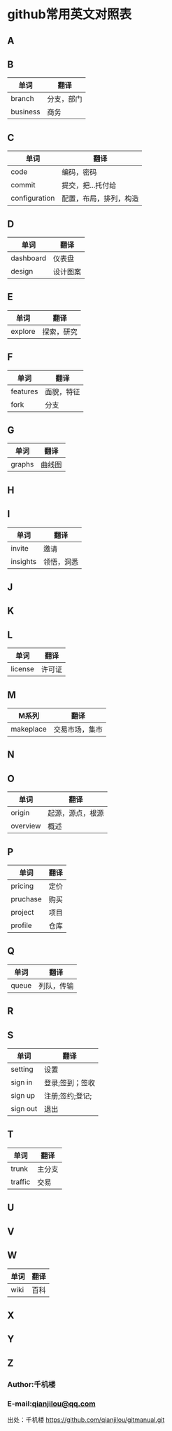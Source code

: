 # github常用英文对照表

## A


## B

|单词|翻译|
|----|-----|
|branch | 分支，部门 | 
|business | 商务 | 

## C

|单词|翻译|
|----|-----|
|code|编码，密码|
|commit|提交，把...托付给 |
|configuration|配置，布局，排列，构造|

## D

|单词|翻译|
|----|-----|
|dashboard | 仪表盘 |
|design | 设计图案 | 

## E

|单词|翻译|
|----|-----|
|explore | 探索，研究 | 

## F

|单词|翻译|
|----|-----|
|features | 面貌，特征  |
|fork | 分支  |

## G

|单词|翻译|
|----|-----|
|graphs | 曲线图  |


## H

## I

|单词|翻译|
|----|-----|
|invite | 邀请 | 
|insights | 领悟，洞悉 | 

## J

## K

## L

|单词|翻译|
|----|-----|
|license | 许可证  |

## M

|M系列|翻译|
|----|-----|
|makeplace | 交易市场，集市  |

## N

## O

|单词|翻译|
|----|-----|
|origin | 起源，源点，根源  |
|overview | 概述  |

## P

|单词|翻译|
|----|-----|
|pricing | 定价 | 
|pruchase | 购买  |
|project | 项目  |
|profile | 仓库|

## Q

|单词|翻译|
|----|-----|
|queue | 列队，传输 |  

## R

## S

|单词|翻译|
|----|-----|
|setting | 设置|  
|sign in | 登录;签到；签收|  
|sign up | 注册;签约;登记; | 
|sign out | 退出 |

## T

|单词|翻译|
|----|-----|
|trunk | 主分支|  
|traffic | 交易|  

## U


## V


## W

|单词|翻译|
|----|-----|
|wiki | 百科 | 


## X


## Y


## Z



### Author:千机楼
### E-mail:qianjilou@qq.com

出处：千机楼  https://github.com/qianjilou/gitmanual.git
